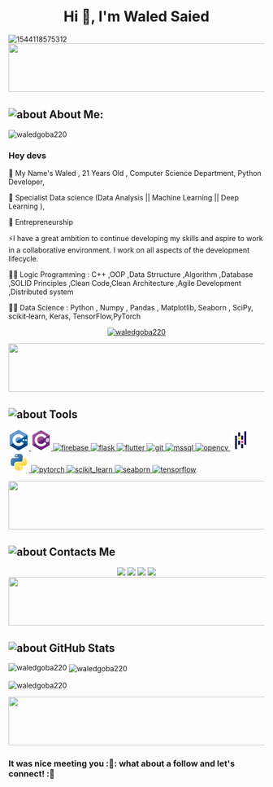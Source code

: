 <h1 align="center">Hi 👋, I'm Waled Saied</h1>

![1544118575312](https://user-images.githubusercontent.com/51374446/149413490-fb3a6507-eb23-4e08-a756-842c47727978.jpg)
 <img src="https://github.com/Govindv7555/Govindv7555/blob/main/49e76e0596857673c5c80c85b84394c1.gif" width=800px height=95px>
## <img width="45" alt="about" src="https://raw.github.com/elizarov/elizarov/master/about.png"> About Me:
<p align="left"> <img src="https://komarev.com/ghpvc/?username=waledgoba220&label=Profile%20views&color=0e75b6&style=flat" alt="waledgoba220" /> </p>

### Hey devs
🌱 My Name's Waled , 
21 Years Old ,
Computer Science Department,
Python Developer,
 
 
 🌱 Specialist Data science (Data Analysis || Machine Learning || Deep Learning ),
 
 
 🌱 Entrepreneurship 
 
⚡I have a great ambition to continue developing my skills and aspire to work in a collaborative environment. I work on all aspects of the development lifecycle.

👨‍💻 Logic Programming : C++ ,OOP ,Data Strructure ,Algorithm ,Database ,SOLID Principles ,Clean Code,Clean Architecture ,Agile Development ,Distributed system

👨‍💻 Data Science : Python , Numpy , Pandas , Matplotlib, Seaborn , SciPy, scikit‑learn, Keras, TensorFlow,PyTorch     

<p align="center"> <a href="https://github.com/ryo-ma/github-profile-trophy"><img src="https://github-profile-trophy.vercel.app/?username=waledgoba220" alt="waledgoba220" /></a> </p>
 <img src="https://github.com/Govindv7555/Govindv7555/blob/main/49e76e0596857673c5c80c85b84394c1.gif" width=800px height=95px>
 
 ## <img width="45" alt="about" src="https://raw.github.com/elizarov/elizarov/master/about.png"> Tools
<p align="left"> <a href="https://www.w3schools.com/cpp/" target="_blank" rel="noreferrer"> <img src="https://raw.githubusercontent.com/devicons/devicon/master/icons/cplusplus/cplusplus-original.svg" alt="cplusplus" width="40" height="40"/> </a> <a href="https://www.w3schools.com/cs/" target="_blank" rel="noreferrer"> <img src="https://raw.githubusercontent.com/devicons/devicon/master/icons/csharp/csharp-original.svg" alt="csharp" width="40" height="40"/> </a> <a href="https://firebase.google.com/" target="_blank" rel="noreferrer"> <img src="https://www.vectorlogo.zone/logos/firebase/firebase-icon.svg" alt="firebase" width="40" height="40"/> </a> <a href="https://flask.palletsprojects.com/" target="_blank" rel="noreferrer"> <img src="https://www.vectorlogo.zone/logos/pocoo_flask/pocoo_flask-icon.svg" alt="flask" width="40" height="40"/> </a> <a href="https://flutter.dev" target="_blank" rel="noreferrer"> <img src="https://www.vectorlogo.zone/logos/flutterio/flutterio-icon.svg" alt="flutter" width="40" height="40"/> </a> <a href="https://git-scm.com/" target="_blank" rel="noreferrer"> <img src="https://www.vectorlogo.zone/logos/git-scm/git-scm-icon.svg" alt="git" width="40" height="40"/> </a> <a href="https://www.microsoft.com/en-us/sql-server" target="_blank" rel="noreferrer"> <img src="https://www.svgrepo.com/show/303229/microsoft-sql-server-logo.svg" alt="mssql" width="40" height="40"/> </a> <a href="https://opencv.org/" target="_blank" rel="noreferrer"> <img src="https://www.vectorlogo.zone/logos/opencv/opencv-icon.svg" alt="opencv" width="40" height="40"/> </a> <a href="https://pandas.pydata.org/" target="_blank" rel="noreferrer"> <img src="https://raw.githubusercontent.com/devicons/devicon/2ae2a900d2f041da66e950e4d48052658d850630/icons/pandas/pandas-original.svg" alt="pandas" width="40" height="40"/> </a> <a href="https://www.python.org" target="_blank" rel="noreferrer"> <img src="https://raw.githubusercontent.com/devicons/devicon/master/icons/python/python-original.svg" alt="python" width="40" height="40"/> </a> <a href="https://pytorch.org/" target="_blank" rel="noreferrer"> <img src="https://www.vectorlogo.zone/logos/pytorch/pytorch-icon.svg" alt="pytorch" width="40" height="40"/> </a> <a href="https://scikit-learn.org/" target="_blank" rel="noreferrer"> <img src="https://upload.wikimedia.org/wikipedia/commons/0/05/Scikit_learn_logo_small.svg" alt="scikit_learn" width="40" height="40"/> </a> <a href="https://seaborn.pydata.org/" target="_blank" rel="noreferrer"> <img src="https://seaborn.pydata.org/_images/logo-mark-lightbg.svg" alt="seaborn" width="40" height="40"/> </a> <a href="https://www.tensorflow.org" target="_blank" rel="noreferrer"> <img src="https://www.vectorlogo.zone/logos/tensorflow/tensorflow-icon.svg" alt="tensorflow" width="40" height="40"/> </a> </p>
 <img src="https://github.com/Govindv7555/Govindv7555/blob/main/49e76e0596857673c5c80c85b84394c1.gif" width=800px height=95px>
 
 
 ## <img width="45" alt="about" src="https://raw.github.com/elizarov/elizarov/master/about.png"> Contacts Me
<div align="center">
<a href="https://twitter.com/Waled_Willy"><img  src="https://img.shields.io/badge/Twitter-1DA1F2?style=for-the-badge&logo=twitter&logoColor=white"></a>
<a href="mailto: waledelsamra@gmail.com"><img  src="https://img.shields.io/badge/Gmail-D14836?style=for-the-badge&logo=gmail&logoColor=white"></a>
<a href="https://www.linkedin.com/in/waled-saied-870b68201/"><img  src="https://img.shields.io/badge/LinkedIn-0077B5?style=for-the-badge&logo=linkedin&logoColor=white"></a>
<a href="https://www.facebook.com/WaledElsamra"><img  src="https://img.shields.io/badge/Facebook-1877F2?style=for-the-badge&logo=facebook&logoColor=white"></a>
 </div>
 
 <img src="https://github.com/Govindv7555/Govindv7555/blob/main/49e76e0596857673c5c80c85b84394c1.gif" width=800px height=95px>
 
 
 
 
 
 
 ## <img width="45" alt="about" src="https://raw.github.com/elizarov/elizarov/master/about.png"> GitHub Stats
<p><img align="left" src="https://github-readme-stats.vercel.app/api/top-langs?username=waledgoba220&show_icons=true&locale=en&layout=compact" alt="waledgoba220" /></p>

<p>&nbsp;<img align="center" src="https://github-readme-stats.vercel.app/api?username=waledgoba220&show_icons=true&locale=en" alt="waledgoba220" /></p>

<p><img align="center" src="https://github-readme-streak-stats.herokuapp.com/?user=waledgoba220&" alt="waledgoba220" /></p>



 <img src="https://github.com/Govindv7555/Govindv7555/blob/main/49e76e0596857673c5c80c85b84394c1.gif" width=800px height=95px>

### It was nice meeting you :🤝: what about a follow and let's connect! :💬


















































































































































































































































































































